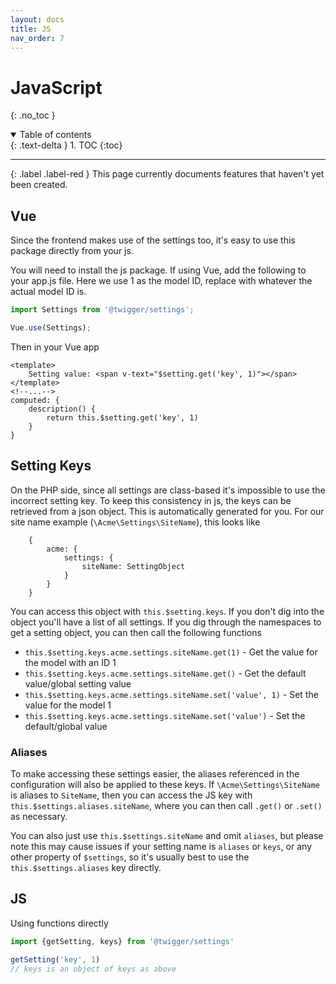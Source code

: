 ```yaml
---
layout: docs
title: JS
nav_order: 7
---
```


# JavaScript
{: .no_toc }

<details open markdown="block">
  <summary>
    Table of contents
  </summary>
  {: .text-delta }
1. TOC
{:toc}
</details>

---

{: .label .label-red }
This page currently documents features that haven't yet been created.

## Vue

Since the frontend makes use of the settings too, it's easy to use this package directly from your js.

You will need to install the js package. If using Vue, add the following to your app.js file. Here we use 1 as the model ID, replace with whatever the actual model ID is.

```js
import Settings from '@twigger/settings';

Vue.use(Settings);

```

Then in your Vue app

```vue
<template>
    Setting value: <span v-text="$setting.get('key', 1)"></span>
</template>
<!--...-->
computed: {
    description() {
        return this.$setting.get('key', 1)
    }
}
```



## Setting Keys

On the PHP side, since all settings are class-based it's impossible to use the incorrect setting key. To keep this consistency in js, the keys can be retrieved from a json object. This is automatically generated for you. For our site name example (`\Acme\Settings\SiteName`), this looks like

```
    {
        acme: {
            settings: {
                siteName: SettingObject
            }
        }
    }
```

You can access this object with `this.$setting.keys`. If you don't dig into the object you'll have a list of all settings. If you dig through the namespaces to get a setting object, you can then call the following functions

- `this.$setting.keys.acme.settings.siteName.get(1)` - Get the value for the model with an ID 1
- `this.$setting.keys.acme.settings.siteName.get()` - Get the default value/global setting value
- `this.$setting.keys.acme.settings.siteName.set('value', 1)` - Set the value for the model 1
- `this.$setting.keys.acme.settings.siteName.set('value')` - Set the default/global value

### Aliases

To make accessing these settings easier, the aliases referenced in the configuration will also be applied to these keys. If `\Acme\Settings\SiteName` is aliases to `SiteName`, then you can access the JS key with `this.$settings.aliases.siteName`, where you can then call `.get()` or `.set()` as necessary.

You can also just use `this.$settings.siteName` and omit `aliases`, but please note this may cause issues if your setting name is `aliases` or `keys`, or any other property of `$settings`, so it's usually best to use the `this.$settings.aliases` key directly.

## JS

Using functions directly

```js
import {getSetting, keys} from '@twigger/settings'

getSetting('key', 1)
// keys is an object of keys as above
```
